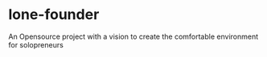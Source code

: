 # lone-founder
An Opensource project with a vision to create the comfortable environment for solopreneurs
